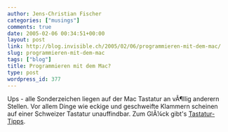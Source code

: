 ```yaml
---
author: Jens-Christian Fischer
categories: ["musings"]
comments: true
date: 2005-02-06 00:34:51+00:00
layout: post
link: http://blog.invisible.ch/2005/02/06/programmieren-mit-dem-mac/
slug: programmieren-mit-dem-mac
tags: ["blog"]
title: Programmieren mit dem Mac?
type: post
wordpress_id: 377
---
```


Ups - alle Sonderzeichen liegen auf der Mac Tastatur an vÃ¶llig anderern Stellen. Vor allem Dinge wie eckige und geschweifte Klammern scheinen auf einer Schweizer Tastatur unauffindbar. Zum GlÃ¼ck gibt's [Tastatur-Tipps][1].

[1]: http://www.tiptom.ch/tips/mac_tasten.html
